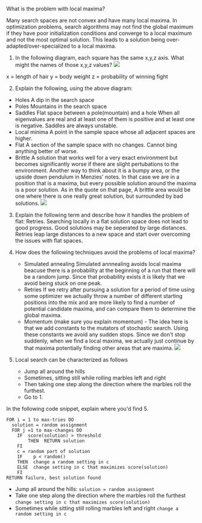 
What is the problem with local maxima?

Many search spaces are not convex and have many local maxima. In optimization problems, search algorithms may not find the global maximum if they have poor initialization conditions and converge to a local maximum and not the most optimal solution. This leads to a solution being over-adapted/over-specialized to a local maxima. 

1. In the following diagram, each square has the same x,y,z axis. What might the names of those x,y,z values?
![](https://github.com/timm/sbse14/wiki/etc/img/landscape/WrightFitness.jpg)

x = length of hair
y = body weight
z = probability of winning fight

2. Explain the following, using the above diagram:

 * Holes
A dip in the search space 
 * Poles
 Mountains in the search space
 * Saddles
Flat space between a pole(mountain) and a hole When all eigenvalues are real and at least one of them is positive and at least one is negative. Saddles are always unstable.
 * Local minima 
A point in the sample space whose all adjacent spaces are higher.
 * Flat
A section of the sample space with no changes. Cannot bing anything better of worse.
 * Brittle
 A solution that works well for a very exact environment but becomes significantly worse if there are slight pertubations to the environment.  Another way to think about it is a bumpy area, or the upside down pendulum in Menzies' notes.  In that case we are in a position that is a maxima, but every possible solution around the maxima is a poor solution.  As in the quote on that page, A brittle area would be one where there is one really great solution, but surrounded by bad solutions.
 ![](https://github.com/txt/mase/blob/master/img/pendilum.gif)

3. Explain the following term and describe how it handles the problem of flat: Retries.
Searching locally in a flat solution space does not lead to good progress. Good solutions may be seperated by large distances. Retries leap large distances to a new space and start over overcoming the issues with flat spaces. 

4. How does the following techniques avoid the problems of local maxima?

    - Simulated annealing
      Simulated annnealing avoids local maxima beacuse there is a probability at the beginning of a run that there will be a random jump.  Since that probability exists it is likely that we avoid being stuck on one peak.
    - Retries
      If we retry after pursuing a solution for a period of time using some optimizer we actually throw a number of different starting positions into the mix and are more likely to find a number of potential candidate maxima, and can compare them to determine the global maxima.
    - Momentum (make sure you explain momentum)  -  The idea here is that we add constants to the mutators of stochastic search.  Using these constants we avoid any sudden stops.  Since we don't stop suddenly, when we find a local maxima, we actually just continue by that maxima potentially finding other areas that are maxima.
    ![](https://github.com/txt/mase/blob/master/img/moment.gif)
      
5. Local search can be characterized as follows

   + Jump all around the hills
   + Sometimes, sitting still while rolling marbles left and right
   + Then taking one step along the direction where the marbles roll the furthest.
   + Go to 1.

In the following code snippet, explain where you'd find 5.
```
FOR i = 1 to max-tries DO
  solution = random assignment
  FOR j =1 to max-changes DO
    IF  score(solution) > threshold
        THEN  RETURN solution
    FI
    c = random part of solution 
    IF    p < random()
    THEN  change a random setting in c
    ELSE  change setting in c that maximizes score(solution) 
    FI
RETURN failure, best solution found
```

- Jump all around the hills:
  `solution = random assignment`
- Take one step along the direction where the marbles roll the furthest
  `change setting in c that maximizes score(solution)`
- Sometimes while sitting still rolling marbles left and right
  `change a random setting in c`